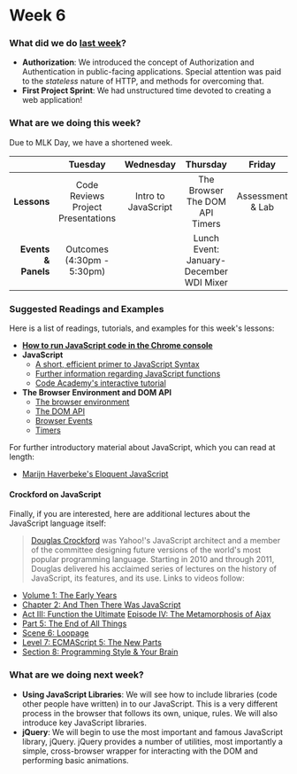 # Week 6

### What did we do [last week](/w05/README.md)?

- **Authorization**: We introduced the concept of Authorization and Authentication in public-facing applications. Special attention was paid to the *stateless* nature of HTTP, and methods for overcoming that.
- **First Project Sprint**: We had unstructured time devoted to creating a web application!

### What are we doing this week?

Due to MLK Day, we have a shortened week.

|    | Tuesday | Wednesday | Thursday | Friday |
|---:|:-------:|:---------:|:--------:|:------:|
| **Lessons** | Code Reviews<br>Project Presentations | Intro to JavaScript | The Browser<br>The DOM API<br>Timers | Assessment & Lab |
| **Events &amp; Panels** | Outcomes<br>(4:30pm - 5:30pm) | | Lunch Event: January-December WDI Mixer | |

### Suggested Readings and Examples

Here is a list of readings, tutorials, and examples for this week's lessons:

- **[How to run JavaScript code in the Chrome console](https://developer.chrome.com/devtools/docs/console)**
- **JavaScript**
  + [A short, efficient primer to JavaScript Syntax](https://developer.mozilla.org/en-US/docs/Web/JavaScript/A_re-introduction_to_JavaScript)
  + [Further information regarding JavaScript functions](https://developer.mozilla.org/en-US/docs/Web/JavaScript/Guide/Functions)
  + [Code Academy's interactive tutorial](http://www.codecademy.com/en/tracks/javascript)
- **The Browser Environment and DOM API**
  + [The browser environment](http://javascript.info/tutorial/browser-environment)
  + [The DOM API](https://developer.mozilla.org/en-US/docs/Web/API/Document_Object_Model/Introduction)
  + [Browser Events](https://developer.mozilla.org/en-US/docs/Web/API/Event)
  + [Timers](https://developer.mozilla.org/en-US/Add-ons/Code_snippets/Timers)

For further introductory material about JavaScript, which you can read at length:

- [Marijn Haverbeke's Eloquent JavaScript](http://eloquentjavascript.net/1st_edition/contents.html)

#### Crockford on JavaScript

Finally, if you are interested, here are additional lectures about the JavaScript
language itself:

> [Douglas Crockford][crockford] was Yahoo!'s JavaScript architect and a member of the committee designing future versions of the world's most popular programming language. Starting in 2010 and through 2011, Douglas delivered his acclaimed series of lectures on the history of JavaScript, its features, and its use. Links to videos follow:

<!-- crockford videos -->
[crockford]: http://en.wikipedia.org/wiki/Douglas_Crockford
- [Volume 1: The Early Years](https://www.youtube.com/watch?v=JxAXlJEmNMg)
- [Chapter 2: And Then There Was JavaScript](https://www.youtube.com/watch?v=RO1Wnu-xKoY)
- [Act III: Function the Ultimate](https://www.youtube.com/watch?v=ya4UHuXNygM)
[Episode IV: The Metamorphosis of Ajax](https://www.youtube.com/watch?v=Fv9qT9joc0M)
- [Part 5: The End of All Things](https://www.youtube.com/watch?v=47Ceot8yqeI)
- [Scene 6: Loopage](https://www.youtube.com/watch?v=QgwSUtYSUqA)
- [Level 7: ECMAScript 5: The New Parts](https://www.youtube.com/watch?v=UTEqr0IlFKY)
- [Section 8: Programming Style & Your Brain](https://www.youtube.com/watch?v=taaEzHI9xyY)

### What are we doing next week?

- **Using JavaScript Libraries**: We will see how to include libraries (code
  other people have written) in to our JavaScript. This is a very different
  process in the browser that follows its own, unique, rules. We will also
  introduce key JavaScript libraries.
- **jQuery**: We will begin to use the most important and famous JavaScript
  library, jQuery. jQuery provides a number of utilities, most importantly
  a simple, cross-browser wrapper for interacting with the DOM and performing
  basic animations.
